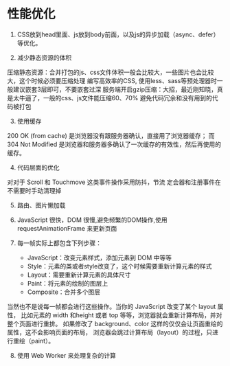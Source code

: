 # 性能优化

1. CSS放到head里面、js放到body前面，以及js的异步加载（async、defer）等优化。  

2.  减少静态资源的体积

压缩静态资源：合并打包的js、css文件体积一般会比较大，一些图片也会比较大，这个时候必须要压缩处理
编写高效率的CSS, 使用less、sass等预处理器时一般建议嵌套3层即可，不要嵌套过深
服务端开启gzip压缩：大招，最近刚知晓，真是太牛逼了，一般的css、js文件能压缩60、70%
避免代码冗余和没有用到的代码被打包  

3. 使用缓存

200 OK (from cache) 是浏览器没有跟服务器确认，直接用了浏览器缓存；
而 304 Not Modified 是浏览器和服务器多确认了一次缓存的有效性，然后再使用的缓存。  

4. 代码层面的优化

对对于 Scroll 和 Touchmove 这类事件操作采用防抖，节流
定会器和注册事件在不需要时手动清理掉  

5. 路由、图片懒加载  

6. JavaScript 很快，DOM 很慢,避免频繁的DOM操作,使用 requestAnimationFrame 来更新页面  
 
7. 每一帧实际上都包含下列步骤：
    - JavaScript：改变元素样式，添加元素到 DOM 中等等
    - Style：元素的类或者style改变了，这个时候需要重新计算元素的样式
    - Layout：需要重新计算元素的具体尺寸
    - Paint：将元素的绘制的图层上
    - Composite：合并多个图层

当然也不是说每一帧都会进行这些操作。当你的 JavaScript 改变了某个 layout 属性，
比如元素的 width 和height 或者 top 等等，浏览器就会重新计算布局，并对整个页面进行重排。
如果修改了 background、color 这样的仅仅会让页面重绘的属性，这不会影响页面的布局，
浏览器会跳过计算布局（layout）的过程，只进行重绘（paint）。  

8. 使用 Web Worker 来处理复杂的计算